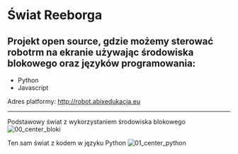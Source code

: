 # Świat Reeborga

## Projekt open source, gdzie możemy sterować robotrm na ekranie używając środowiska blokowego oraz języków programowania:

* Python
* Javascript

Adres platformy: http://robot.abixedukacja.eu

----
Podstawowy świat z wykorzystaniem środowiska blokowego
![00_center_bloki](https://user-images.githubusercontent.com/5088643/146333399-4d152ce5-71f3-4a39-9600-3c8e48b251e3.png)

Ten sam świat z kodem w języku Python
![01_center_python](https://user-images.githubusercontent.com/5088643/146333530-330223fa-f7e2-4d19-a685-35e92d8532d7.png)

